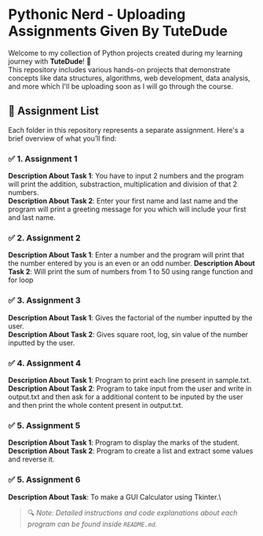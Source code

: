 # Pythonic Nerd - Uploading Assignments Given By TuteDude

Welcome to my collection of Python projects created during my learning journey with **TuteDude**! 🚀  
This repository includes various hands-on projects that demonstrate concepts like data structures, algorithms, web development, data analysis, and more which I'll be uploading soon as I will go through the course.

## 📁 Assignment List

Each folder in this repository represents a separate assignment. Here's a brief overview of what you’ll find:

### ✅ 1. Assignment 1
**Description About Task 1**: You have to input 2 numbers and the program will print the addition, substraction, multiplication and division of that 2 numbers.\
**Description About Task 2**: Enter your first name and last name and the program will print a greeting message for you which will include your first and last name.

### ✅ 2. Assignment 2
**Description About Task 1**: Enter a number and the program will print that the number entered by you is an even or an odd number.
**Description About Task 2**: Will print the sum of numbers from 1 to 50 using range function and for loop

### ✅ 3. Assignment 3
**Description About Task 1**: Gives the factorial of the number inputted by the user.\
**Description About Task 2**: Gives square root, log, sin value of the number inputted by the user.

### ✅ 4. Assignment 4
**Description About Task 1**: Program to print each line present in sample.txt.\
**Description About Task 2**: Program to take input from the user and write in output.txt and then ask for a additional content to be inputed by the user and then print the whole content present in output.txt.

### ✅ 5. Assignment 5
**Description About Task 1**: Program to display the marks of the student.\
**Description About Task 2**: Program to create a list and extract some values and reverse it.

### ✅ 5. Assignment 6
**Description About Task**: To make a GUI Calculator using Tkinter.\

> 🔍 _Note: Detailed instructions and code explanations about each program can be found inside `README.md`._

